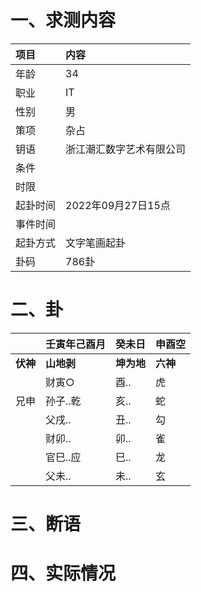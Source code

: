 # 一、求测内容
|项目|内容|
|:-|:-|
|年龄|34|
|职业|IT|
|性别|男|
|策项|杂占|
|钥语|浙江潮汇数字艺术有限公司|
|条件||
|时限||
|起卦时间|2022年09月27日15点|
|事件时间||
|起卦方式|文字笔画起卦|
|卦码|786卦|

# 二、卦
||壬寅年己酉月|癸未日|申酉空|
|:-|:-|:-|:-|
|**伏神**|**山地剥**|**坤为地**|**六神**|
||财寅○|酉..|虎|
|兄申|孙子..乾|亥..|蛇|
||父戌..|丑..|勾|
||财卯..|卯..|雀|
||官巳..应|巳..|龙|
||父未..|未..|玄|


# 三、断语

# 四、实际情况